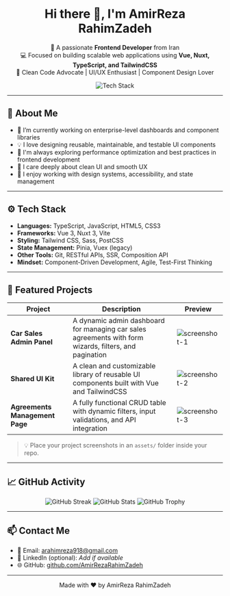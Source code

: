 <h1 align="center">Hi there 👋, I'm AmirReza RahimZadeh</h1>

<p align="center">
  🌱 A passionate <strong>Frontend Developer</strong> from Iran<br/>
  💻 Focused on building scalable web applications using <strong>Vue, Nuxt, TypeScript, and TailwindCSS</strong><br/>
  🎯 Clean Code Advocate | UI/UX Enthusiast | Component Design Lover
</p>

<p align="center">
  <img src="https://skillicons.dev/icons?i=vue,nuxt,ts,tailwind,javascript,html,css,git" alt="Tech Stack" />
</p>

---

## 🧠 About Me

- 🔭 I’m currently working on enterprise-level dashboards and component libraries  
- 💡 I love designing reusable, maintainable, and testable UI components  
- 🚀 I'm always exploring performance optimization and best practices in frontend development  
- 🎨 I care deeply about clean UI and smooth UX  
- 🧪 I enjoy working with design systems, accessibility, and state management  

---

## ⚙️ Tech Stack

- **Languages:** TypeScript, JavaScript, HTML5, CSS3  
- **Frameworks:** Vue 3, Nuxt 3, Vite  
- **Styling:** Tailwind CSS, Sass, PostCSS  
- **State Management:** Pinia, Vuex (legacy)  
- **Other Tools:** Git, RESTful APIs, SSR, Composition API  
- **Mindset:** Component-Driven Development, Agile, Test-First Thinking

---

## 📂 Featured Projects

| Project | Description | Preview |
|--------|-------------|---------|
| **Car Sales Admin Panel** | A dynamic admin dashboard for managing car sales agreements with form wizards, filters, and pagination | ![screenshot-1](./assets/screenshot-1.png) |
| **Shared UI Kit** | A clean and customizable library of reusable UI components built with Vue and TailwindCSS | ![screenshot-2](./assets/screenshot-2.png) |
| **Agreements Management Page** | A fully functional CRUD table with dynamic filters, input validations, and API integration | ![screenshot-3](./assets/screenshot-3.png) |

> 💡 Place your project screenshots in an `assets/` folder inside your repo.

---

## 📈 GitHub Activity

<div align="center">

  <img src="https://github-readme-streak-stats.herokuapp.com/?user=AmirRahimZadeh918&theme=tokyonight" alt="GitHub Streak" />

  <img src="https://github-readme-stats.vercel.app/api?username=AmirRahimZadeh918&show_icons=true&theme=tokyonight" alt="GitHub Stats" />

  <img src="https://github-profile-trophy.vercel.app/?username=AmirRahimZadeh918&theme=tokyonight" alt="GitHub Trophy" />

</div>


---

## 📫 Contact Me

- 💌 Email: [arahimreza918@gmail.com](mailto:arahimreza918@gmail.com)
- 💼 LinkedIn (optional): *Add if available*
- 🌐 GitHub: [github.com/AmirRezaRahimZadeh](https://github.com/AmirRahimZadeh918)

---

<p align="center">
  Made with ❤️ by AmirReza RahimZadeh  
</p>
